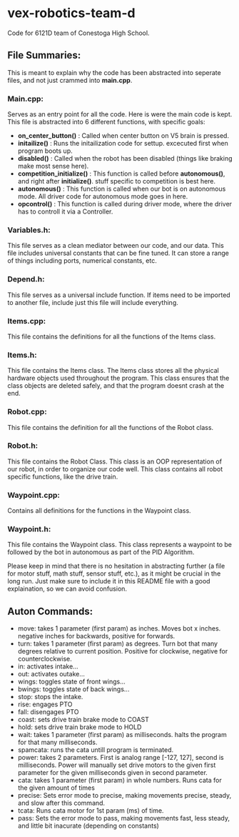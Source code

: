 # vex-robotics-team-d
Code for 6121D team of Conestoga High School.

## File Summaries:
This is meant to explain why the code has been abstracted into seperate files, and not just crammed into **main.cpp**.

### Main.cpp:
Serves as an entry point for all the code. Here is were the main code is kept. This file is abstracted into 6 different functions, with specific goals:

* **on_center_button()** : Called when center button on V5 brain is pressed.
* **initailize()** : Runs the initailization code for settup. excecuted first when program boots up.
* **disabled()** : Called when the robot has been disabled (things like braking make most sense here).
* **competition_initialize()** : This function is called before **autonomous()**, and right after **initialize()**. stuff specific to competition is best here.
* **autonomous()** : This function is called when our bot is on autonomous mode. All driver code for autonomous mode goes in here.
* **opcontrol()** : This function is called during driver mode, where the driver has to controll it via a Controller.

### Variables.h:
This file serves as a clean mediator between our code, and our data. This file includes universal constants that can be fine tuned. 
It can store a range of things including ports, numerical constants, etc. 

### Depend.h:
This file serves as a universal include function. If items need to be imported to another file, include just this file will include everything.

### Items.cpp:
This file contains the definitions for all the functions of the Items class.

### Items.h:
This file contains the Items class. The Items class stores all the physical hardware objects used throughout the program. This class ensures that the class objects are deleted safely, and that the program doesnt crash at the end.

### Robot.cpp:
This file contains the definition for all the functions of the Robot class.

### Robot.h:
This file contains the Robot Class. This class is an OOP representation of our robot, in order to organize our code well. This class contains all robot specific functions, like the drive train.

### Waypoint.cpp:
Contains all definitions for the functions in the Waypoint class.

### Waypoint.h:
This file contains the Waypoint class. This class represents a waypoint to be followed by the bot in autonomous as part of the PID Algorithm.

Please keep in mind that there is no hesitation in abstracting further (a file for motor stuff, math stuff, sensor stuff, etc.), as it might be crucial in the long run.
Just make sure to include it in this README file with a good explaination, so we can avoid confusion.
## Auton Commands:

* move: takes 1 parameter (first param) as inches. Moves bot x inches. negative inches for backwards, positive for forwards.
* turn: takes 1 parameter (first param) as degrees. Turn bot that many degrees relative to current position. Positive for clockwise, negative for counterclockwise.
* in: activates intake...
* out: activates outake...
* wings: toggles state of front wings...
* bwings: toggles state of back wings...
* stop: stops the intake.
* rise: engages PTO
* fall: disengages PTO
* coast: sets drive train brake mode to COAST
* hold: sets drive train brake mode to HOLD
* wait: takes 1 parameter (first param) as milliseconds. halts the program for that many milliseconds.
* spamcata: runs the cata untill program is terminated.
* power: takes 2 parameters. First is analog range [-127, 127], second is milliseconds. Power will manually set drive motors to the given first parameter for the given milliseconds given in second parameter.
* cata: takes 1 parameter (first param) in whole numbers. Runs cata for the given amount of times
* precise: Sets error mode to precise, making movements precise, steady, and slow after this command.
* tcata: Runs cata motor for 1st param (ms) of time.
* pass: Sets the error mode to pass, making movements fast, less steady, and little bit inacurate (depending on constants)